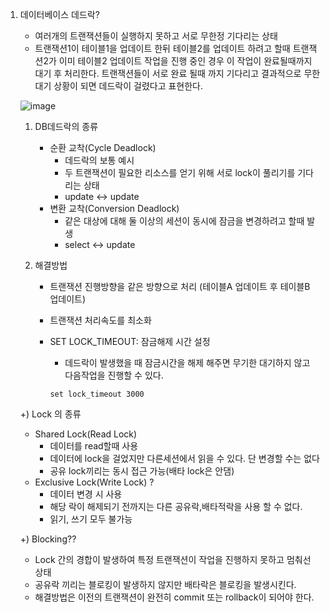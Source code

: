 1. 데이터베이스 데드락?
    - 여러개의 트랜잭션들이 실행하지 못하고 서로 무한정 기다리는 상태
    - 트랜잭션1이 테이블1을 업데이트 한뒤 테이블2를 업데이트 하려고 할때 트랜잭션2가 이미 테이블2 업데이트 작업을 진행 중인 경우 이 작업이 완료될때까지 대기 후 처리한다. 트랜잭션들이 서로 완료 될때 까지 기다리고 결과적으로 무한 대기 상황이 되면 데드락이 걸렸다고 표현한다.
    
    ![image](https://user-images.githubusercontent.com/73684562/166749805-5f1b100a-e5cf-4547-9f24-4ede9a0e24bb.png)
    
    1. DB데드락의 종류
        - 순환 교착(Cycle Deadlock)
            - 데드락의 보통 예시
            - 두 트랜잭션이 필요한 리소스를 얻기 위해 서로 lock이 풀리기를 기다리는 상태
            - update ↔ update
        - 변환 교착(Conversion Deadlock)
            - 같은 대상에 대해 둘 이상의 세션이 동시에 잠금을 변경하려고 할때 발생
            - select ↔ update
    
    1. 해결방법 
        - 트랜잭션 진행방향을 같은 방향으로 처리 (테이블A 업데이트 후 테이블B 업데이트)
        - 트랜잭션 처리속도를 최소화
        - SET LOCK_TIMEOUT: 잠금해제 시간 설정
            - 데드락이 발생했을 때 잠금시간을 해제 해주면 무기한 대기하지 않고 다음작업을 진행할 수 있다.
            
            ```
            set lock_timeout 3000
            ```
            
    
    +) Lock 의 종류 
    
    - Shared Lock(Read Lock)
        - 데이터를 read할때 사용
        - 데이터에 lock을 걸었지만 다른세션에서 읽을 수 있다. 단 변경할 수는 없다
        - 공유 lock끼리는 동시 접근 가능(배타 lock은 안댐)
    - Exclusive Lock(Write Lock) ?
        - 데이터 변경 시 사용
        - 해당 락이 해제되기 전까지는 다른 공유락,배타적락을 사용 할 수 없다.
        - 읽기, 쓰기 모두 불가능
    
    +) Blocking??
    
    - Lock 간의 경합이 발생하여 특정 트랜잭션이 작업을 진행하지 못하고 멈춰선 상태
    - 공유락 끼리는 블로킹이 발생하지 않지만 배타락은 블로킹을 발생시킨다.
    - 해결방법은 이전의 트랜잭션이 완전히 commit 또는 rollback이 되어야 한다.
